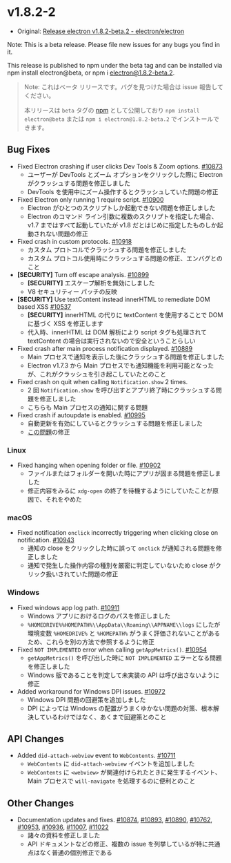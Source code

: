 # v1.8.2-2

* Original: [Release electron v1.8.2-beta.2 - electron/electron](https://github.com/electron/electron/releases/tag/v1.8.2-beta.2)

Note: This is a beta release. Please file new issues for any bugs you find in it.

This release is published to npm under the beta tag and can be installed via npm install electron@beta, or npm i electron@1.8.2-beta.2.

> Note: これはベータ リリースです。バグを見つけた場合は issue 報告してください。
>
> 本リリースは `beta` タグの [npm](https://www.npmjs.com/package/electron) として公開しており `npm install electron@beta` または `npm i electron@1.8.2-beta.2` でインストールできます。

## Bug Fixes

* Fixed Electron crashing if user clicks Dev Tools & Zoom options. [#10873](https://github.com/electron/electron/pull/10873)
  * ユーザーが DevTools とズーム オプションをクリックした際に Electron がクラッシュする問題を修正しました
  * DevTools を使用中にズーム操作するとクラッシュしていた問題の修正
* Fixed Electron only running 1 require script. [#10900](https://github.com/electron/electron/pull/10900)
  * Electron がひとつのスクリプトしか起動できない問題を修正しました
  * Electron のコマンド ライン引数に複数のスクリプトを指定した場合、v1.7 まではすべて起動していたが v1.8 だとはじめに指定したものしか起動されない問題の修正
* Fixed crash in custom protocols. [#10918](https://github.com/electron/electron/pull/10918)
  * カスタム プロトコルでクラッシュする問題を修正しました
  * カスタム プロトコル使用時にクラッシュする問題の修正、エンバグとのこと
* **[SECURITY]** Turn off escape analysis. [#10899](https://github.com/electron/electron/pull/10899)
  * **[SECURITY]** エスケープ解析を無効にしました
  * V8 セキュリティー パッチの反映
* **[SECURITY]** Use textContent instead innerHTML to remediate DOM based XSS [#10537](https://github.com/electron/electron/pull/10537)
  * **[SECURITY]** innerHTML の代りに textContent を使用することで DOM に基づく XSS を修正します
  * 代入時、innerHTML は DOM 解析により script タグも処理されて textContent の場合は実行されないので安全ということらしい
* Fixed crash after main process notification displayed. [#10889](https://github.com/electron/electron/pull/10889)
  * Main プロセスで通知を表示した後にクラッシュする問題を修正しました
  * Electron v1.7.3 から Main プロセスでも通知機能を利用可能となったが、これがクラッシュを引き起こしていたとのこと
* Fixed crash on quit when calling `Notification.show` 2 times.
  *  2 回 `Notification.show` を呼び出すとアプリ終了時にクラッシュする問題を修正しました
  * こちらも Main プロセスの通知に関する問題
* Fixed crash if autoupdate is enabled. [#10995](https://github.com/electron/electron/pull/10995)
  * 自動更新を有効にしているとクラッシュする問題を修正しました
  * [この問題](https://github.com/electron/electron/issues/10433)の修正

### Linux

* Fixed hanging when opening folder or file. [#10902](https://github.com/electron/electron/pull/10902)
  * ファイルまたはフォルダーを開いた時にアプリが固まる問題を修正しました
  * 修正内容をみるに `xdg-open` の終了を待機するようにしていたことが原因で、それをやめた

### macOS

* Fixed notification `onclick` incorrectly triggering when clicking close on notification. [#10943](https://github.com/electron/electron/pull/10943)
  * 通知の close をクリックした時に誤って `onclick` が通知される問題を修正しました
  * 通知で発生した操作内容の種別を厳密に判定していないため close がクリック扱いされていた問題の修正

### Windows

* Fixed windows app log path. [#10911](https://github.com/electron/electron/pull/10911)
  * Windows アプリにおけるログのパスを修正しました
  * `%HOMEDRIVE%%HOMEPATH%\\AppData\\Roaming\\APPNAME\\logs` にしたが 環境変数 `%HOMEDRIVE%` と `%HOMEPATH%` がうまく評価されないことがあるため、これらを別の方法で参照するように修正
* Fixed `NOT IMPLEMENTED` error when calling `getAppMetrics()`. [#10954](https://github.com/electron/electron/pull/10954)
  * `getAppMetrics()` を呼び出した時に `NOT IMPLEMENTED` エラーとなる問題を修正しました
  * Windows 版であることを判定して未実装の API は呼び出さないように修正
* Added workaround for Windows DPI issues. [#10972](https://github.com/electron/electron/pull/10972)
  * Windows DPI 問題の回避策を追加しました
  * DPI によっては Windows の配置がうまくゆかない問題の対策、根本解決しているわけではなく、あくまで回避策とのこと

## API Changes

* Added `did-attach-webview` event to `WebContents`. [#10711](https://github.com/electron/electron/pull/10711)
  * `WebContents` に `did-attach-webview` イベントを追加しました
  * `WebContents` に `<webview>` が関連付けられたときに発生するイベント、Main プロセスで `will-navigate` を処理するのに便利とのこと

## Other Changes

* Documentation updates and fixes. [#10874](https://github.com/electron/electron/pull/10874), [#10893](https://github.com/electron/electron/pull/10893), [#10890](https://github.com/electron/electron/pull/10890), [#10762](https://github.com/electron/electron/pull/10762), [#10953](https://github.com/electron/electron/pull/10953), [#10936](https://github.com/electron/electron/pull/10936), [#11007](https://github.com/electron/electron/pull/11007), [#11022](https://github.com/electron/electron/pull/11022)
  * 諸々の資料を修正しました
  * API ドキュメントなどの修正、複数の issue を列挙しているが特に共通点はなく普通の個別修正である
